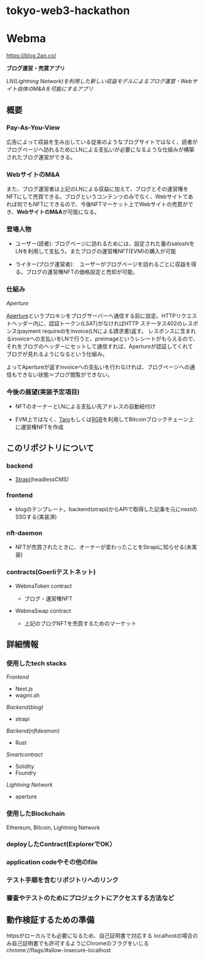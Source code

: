 # tokyo-web3-hackathon

# Webma

https://blog.2an.co/

**ブログ運営・売買アプリ**

*LN(Lightning Network)を利用した新しい収益モデルによるブログ運営・Webサイト自体のM&Aを可能にするアプリ*

## 概要

### **Pay-As-You-View**

広告によって収益を生み出している従来のようなブログサイトではなく、読者がブログページへ訪れるためにLNによる支払いが必要になるような仕組みが構築されたブログ運営ができる。

### **WebサイトのM&A**

また、ブログ運営者は上記のLNによる収益に加えて、ブログとその運営権をNFTにして売買できる。ブログというコンテンツのみでなく、Webサイトであれば何でもNFTにできるので、今後NFTマーケット上でWebサイトの売買ができ、**WebサイトのM&A**が可能になる。


### 登場人物

- ユーザー(読者): ブログページに訪れるためには、設定された量のsatoshiをLNを利用して支払う。またブログの運営権NFT(EVM)の購入が可能

- ライター(ブログ運営者):　ユーザーがブログページを訪れるごとに収益を得る。ブログの運営権NFTの価格設定と売却が可能。

### 仕組み

*Aperture*

<a href="https://docs.lightning.engineering/the-lightning-network/lsat/aperture">Aperture</a>というプロキシをブログサーバーへ通信する前に設定。HTTPリクエストヘッダー内に、認証トークン(<a hre="https://docs.lightning.engineering/the-lightning-network/lsat/lsat">LSAT</a>)がなければHTTP ステータス402のレスポンス(payment required)をinvoice(LNによる請求書)返す。
レスポンスに含まれるinvoiceへの支払いをLNで行うと、preimageというレシートがもらえるので、それをブログのヘッダーにセットして通信すれば、Apertureが認証してくれてブログが見れるようになるという仕組み。

よってApertureが返すinvoiceへの支払いを行わなければ、ブログページへの通信もできない状態＝ブログ閲覧ができない。


### 今後の展望(実装予定項目)


- NFTのオーナーとLNによる支払い先アドレスの自動紐付け

- EVM上ではなく、<a href="https://docs.lightning.engineering/the-lightning-network/taro">Taro</a>もしくは<a href="https://www.rgbfaq.com/what-is-rgb">RGB</a>を利用してBitcoinブロックチェーン上に運営権NFTを作成




## このリポジトリについて

### backend
- <a href="https://strapi.io/">Strapi</a>(headlessCMS)

### frontend
- blogのテンプレート。backend(strapi)からAPIで取得した記事を元にnextのSSGする(実装済)

### nft-daemon
- NFTが売買されたときに、オーナーが変わったことをStrapiに知らせる(未実装)


### contracts(Goerliテストネット)

- WebmaToken contract

    - ブログ・運営権NFT

- WebmaSwap contract

    - 上記のブログNFTを売買するためのマーケット

## 詳細情報

### 使用したtech stacks

*Frontend*

- Next.js
- wagmi.sh

*Backend(blog)*
- strapi

*Backend(nftdeamon)*
- Rust


*Smartcontract*
- Solidity
- Foundry

*Lightning Network*
- aperture

### 使用したBlockchain
Ethereum, Bitcoin, Lightning Network

### deployしたContract(ExplorerでOK）


### application codeやその他のfile


### テスト手順を含むリポジトリへのリンク


### 審査やテストのためにプロジェクトにアクセスする方法など


## 動作検証するための準備

httpsがローカルでも必要になるため、自己証明書で対応する
localhostの場合のみ自己証明書でも許可するようにChromeのフラグをいじる
chrome://flags/#allow-insecure-localhost
